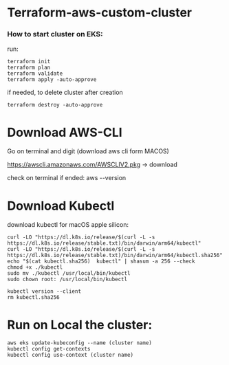 # Terraform-aws-custom-cluster

### How to start cluster on EKS:
run:
```
terraform init
terraform plan
terraform validate
terraform apply -auto-approve
```

if needed, to delete cluster after creation
```
terraform destroy -auto-approve
```


# Download AWS-CLI
Go on terminal and digit (download aws cli form MACOS)

https://awscli.amazonaws.com/AWSCLIV2.pkg -> download 

check on terminal if ended: 
aws --version

# Download Kubectl 
download kubectl for macOS apple silicon:
```
curl -LO "https://dl.k8s.io/release/$(curl -L -s https://dl.k8s.io/release/stable.txt)/bin/darwin/arm64/kubectl"
curl -LO "https://dl.k8s.io/release/$(curl -L -s https://dl.k8s.io/release/stable.txt)/bin/darwin/arm64/kubectl.sha256"
echo "$(cat kubectl.sha256)  kubectl" | shasum -a 256 --check
chmod +x ./kubectl
sudo mv ./kubectl /usr/local/bin/kubectl
sudo chown root: /usr/local/bin/kubectl

kubectl version --client
rm kubectl.sha256
```

# Run on Local the cluster:
```
aws eks update-kubeconfig --name (cluster name)
kubectl config get-contexts
kubectl config use-context (cluster name)
```

